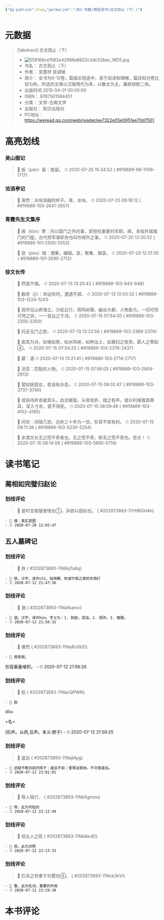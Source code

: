 ```yaml
---
{"dg-publish":true,"permalink":"/B2-书籍/微信读书/古文观止（下）/"}
---
```


# 元数据
> [!abstract] 古文观止（下）
> - ![559168ce1582e42986a8822c2dc52bac_MD5.jpg](/img/user/images/559168ce1582e42986a8822c2dc52bac_MD5.jpg)
> - 书名： 古文观止（下）
> - 作者： 吴楚材 吴调侯
> - 简介： 全书为6-12卷，篇幅长短适中，易于阅读和理解，篇目和分卷比较匀称，所选的文章以汉唐两代为多，以散文为主，兼顾骈韵二体。
> - 出版时间 2015-04-01 00:00:00
> - ISBN： 9787501584451
> - 分类： 文学-古典文学
> - 出版社： 知识出版社
> - PC地址：https://weread.qq.com/web/reader/ee7322e05e0951ee70d7501

# 高亮划线

### 吴山图记

> 📌 扳（pān）留：挽留。 
> ⏱ 2020-07-25 15:34:52
{ #919889-99-1706-1717}


### 沧浪亭记

> 📌 澌然：冰块消融的样子。澌，冰块。 
> ⏱ 2020-07-25 09:16:12
{ #919889-100-2641-2657}


### 青霞先生文集序

> 📌 阃（kǔn）寄：托以国门之外的事，即担任重要的军职。阃，本指外城城门的门槛，古代把军事职务也叫作阃外之事。 
> ⏱ 2020-07-20 12:30:52
{ #919889-101-2500-2553}


> 📌 裒（póu）辑：搜集，编辑。裒，聚集、辑录。 
> ⏱ 2020-07-20 12:31:35
{ #919889-101-2690-2712}


### 徐文长传

> 📌 然竟不偶。 
> ⏱ 2020-07-13 13:20:42
{ #919889-103-943-948}


> 📌 数奇（jī）：命运坎坷，遭遇不顺。 
> ⏱ 2020-07-13 13:03:32
{ #919889-103-1224-1241}


> 📌 其所见山奔海立，沙起云行，雨鸣树偃，幽谷大都，人物鱼鸟，一切可惊可愕之状，一一皆达之于诗。 
> ⏱ 2020-07-15 07:54:00
{ #919889-103-2305-2350}


> 📌 托足无门之悲。 
> ⏱ 2020-07-13 13:22:56
{ #919889-103-2369-2376}


> 📌 故其为诗，如嗔如笑，如水鸣峡，如种出土，如寡妇之夜哭，羁人之寒起④。 
> ⏱ 2020-07-15 07:54:20
{ #919889-103-2376-2437}


> 📌 糵：酒 
> ⏱ 2020-07-13 13:21:41
{ #919889-103-2714-2717}


> 📌 流亚：匹配的人物。 
> ⏱ 2020-07-15 07:56:05
{ #919889-103-2904-2913}


> 📌 譬如妖韶女，老自有余态。 
> ⏱ 2020-07-15 08:02:47
{ #919889-103-3737-3749}


> 📌 或自持斧击破其头，血流被面，头骨皆折，揉之有声。或以利锥锥其两耳，深入寸余，竟不得死。 
> ⏱ 2020-07-15 08:09:49
{ #919889-103-4152-4195}


> 📌 间世：间隔几世。古称三十年为一世。形容不常有的。 
> ⏱ 2020-07-15 08:11:36
{ #919889-103-5230-5254}


> 📌 余谓文长无之而不奇者也。无之而不奇，斯无之而不奇也。悲夫！ 
> ⏱ 2020-07-15 08:14:08
{ #919889-103-5690-5719}


# 读书笔记

## 蔺相如完璧归赵论

### 划线评论
> 📌 是时言取璧者情也①，非欲以窥赵也。 
{ #202873893-7iYHBGH4h}

    - 💭 情：真实意图
    - ⏱ 2020-07-20 12:02:47
   
## 五人墓碑记

### 划线评论
> 📌 抶 
{ #202873893-7iN9qTa6q}

    - 💭 抶，汉字，读作chì，指用鞭、杖或竹板之类的东西打
    - ⏱ 2020-07-12 21:47:36

### 划线评论
> 📌 溷 
{ #202873893-7iNa1bamx}

    - 💭 溷，汉字，读作hùn。字义为：1. 肮脏，混浊。2. 厕所。3. 猪圈。
    - ⏱ 2020-07-12 21:56:32

### 划线评论
> 📌 傫然 
{ #202873893-7iNa8U0bD}

    - 💭 颓丧貌。
形容重叠堆积。
    - ⏱ 2020-07-12 21:58:26

### 划线评论
> 📌 脰 
{ #202873893-7iNacQPWN}

    - 💭 脰

dòu

<名>

(形声。从肉,豆声。本义:脖子)
    - ⏱ 2020-07-12 21:59:25

### 划线评论
> 📌 逡巡 
{ #202873893-7iNajlAyg}

    - 💭 迟疑不敢向前的样子：逡巡不前｜里胥迫我纳，不许暂逡巡。
    - ⏱ 2020-07-12 22:01:01

### 划线评论
> 📌 辱人贱行， 
{ #202873893-7iNb5gmno}

    - 💭 辱，此为可耻的
    - ⏱ 2020-07-12 22:12:49

### 划线评论
> 📌 视五人之死 
{ #202873893-7iNb8evEl}

    - 💭 视，此为对照
    - ⏱ 2020-07-12 22:13:33

### 划线评论
> 📌 匹夫之有重于社稷也④。 
{ #202873893-7iNcb3kVl}

    - 💭 重，此为名词，重要的作用
    - ⏱ 2020-07-12 22:29:30
   
# 本书评论
